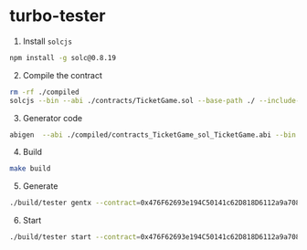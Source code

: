 # turbo-tester

1. Install `solcjs`

```bash
npm install -g solc@0.8.19
```

2. Compile the contract

```bash
rm -rf ./compiled
solcjs --bin --abi ./contracts/TicketGame.sol --base-path ./ --include-path ./node_modules/ --output-dir ./compiled/
```

3. Generator code

```bash
abigen  --abi ./compiled/contracts_TicketGame_sol_TicketGame.abi --bin ./compiled/contracts_TicketGame_sol_TicketGame.bin --pkg gen --type TicketGame --out ./simple/gen/TicketGame.go
```

4. Build

```bash
make build
```

5. Generate

```bash
./build/tester gentx --contract=0x476F62693e194C50141c62D818D6112a9a70826a --output ~/Downloads --url http://localhost:8545 --chain-id 1223 --batch-size 1000 --gas-fee-cap 150000 --gas-tip-cap 50000 --gas-limit 200000  --contract-method-params 0x476F62693e194C50141c62D818D6112a9a70826a
```

6. Start

```bash
./build/tester start --contract=0x476F62693e194C50141c62D818D6112a9a70826a --url http://localhost:8545 --chain-id 1223 --batch-size 1000 --gas-fee-cap 150000 --gas-tip-cap 50000 --gas-limit 200000  --run-period 5s --run-user-num 10  --contract-method-params 0x476F62693e194C50141c62D818D6112a9a70826a
```